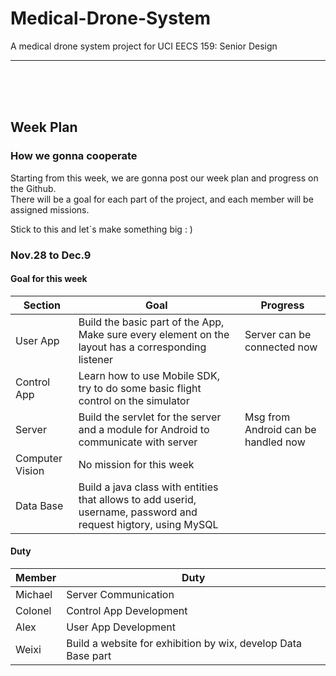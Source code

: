 # Medical-Drone-System
A medical drone system project for UCI EECS 159: Senior Design

---

<br><br><br>

## Week Plan

### How we gonna cooperate

Starting from this week, we are gonna post our week plan and progress on the Github.  
There will be a goal for each part of the project, and each member will be assigned missions.

Stick to this and let`s make something big : )
### Nov.28 to Dec.9
#### Goal for this week  

|Section| Goal | Progress |
|---| ---  |---|
| User App | Build the basic part of the App, Make sure every element on the layout has a corresponding listener |Server can be connected now |
| Control App|Learn how to use Mobile SDK, try to do some basic flight control on the simulator | |
| Server|Build the servlet for the server and a module for Android to communicate with server|Msg from Android can be handled now|
|Computer Vision|No mission for this week||
|Data Base|Build a java class with entities that allows to add userid, username, password and request higtory, using MySQL||

#### Duty

|Member| Duty |
|---| ---|
| Michael | Server Communication |
|Colonel|Control App Development|
|Alex|User App Development|
|Weixi|Build a website for exhibition by wix, develop Data Base part|


